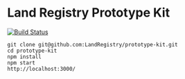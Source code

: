# Land Registry Prototype Kit
[![Build Status](https://travis-ci.org/LandRegistry/prototype-kit.svg?branch=master)](https://travis-ci.org/LandRegistry/prototype-kit)

```
git clone git@github.com:LandRegistry/prototype-kit.git
cd prototype-kit
npm install
npm start
http://localhost:3000/
```
